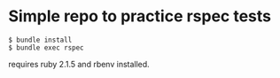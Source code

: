 # Simple repo to practice rspec tests

```
$ bundle install
$ bundle exec rspec
```

requires ruby 2.1.5 and rbenv installed.
